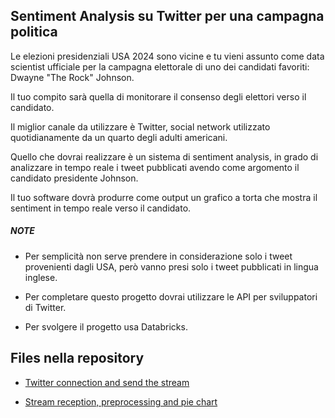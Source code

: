 ## Sentiment Analysis su Twitter per una campagna politica

Le elezioni presidenziali USA 2024 sono vicine e tu vieni assunto come data scientist ufficiale per la campagna elettorale di uno dei candidati favoriti: Dwayne "The Rock" Johnson.

Il tuo compito sarà quella di monitorare il consenso degli elettori verso il candidato.

Il miglior canale da utilizzare è Twitter, social network utilizzato quotidianamente da un quarto degli adulti americani.

Quello che dovrai realizzare è un sistema di sentiment analysis, in grado di analizzare in tempo reale i tweet pubblicati avendo come argomento il candidato presidente Johnson.

Il tuo software dovrà produrre come output un grafico a torta che mostra il sentiment in tempo reale verso il candidato.

##### *NOTE*

- Per semplicità non serve prendere in considerazione solo i tweet provenienti dagli USA, però vanno presi solo i tweet pubblicati in lingua inglese.

- Per completare questo progetto dovrai utilizzare le API per sviluppatori di Twitter.

- Per svolgere il progetto usa Databricks.

## Files nella repository

- [Twitter connection and send the stream](https://github.com/GabrieleCarl/real-time-on-Twitter-sentiment-analysis-for-a-political-campaign/blob/main/send-stream%20API%20v2.ipynb)

- [Stream reception, preprocessing and pie chart](https://github.com/GabrieleCarl/real-time-on-Twitter-sentiment-analysis-for-a-political-campaign/blob/main/receiving_tweets.ipynb)
